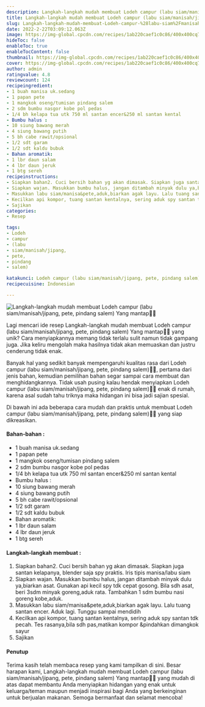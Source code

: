 ```yaml
---
description: Langkah-langkah mudah membuat Lodeh campur (labu siam/manisah/jipang, pete, pindang salem) Yang mantap"
title: Langkah-langkah mudah membuat Lodeh campur (labu siam/manisah/jipang, pete, pindang salem) Yang mantap
slug: Langkah-langkah-mudah-membuat-Lodeh-campur-%28labu-siam%2Fmanisah%2Fjipang-pete-pindang-salem%29-Yang-mantap
date: 2022-2-22T03:09:12.063Z
image: https://img-global.cpcdn.com/recipes/1ab220caef1c0c86/400x400cq70/photo.jpg
hideToc: false
enableToc: true
enableTocContent: false
thumbnail: https://img-global.cpcdn.com/recipes/1ab220caef1c0c86/400x400cq70/photo.jpg
cover: https://img-global.cpcdn.com/recipes/1ab220caef1c0c86/400x400cq70/photo.jpg
author: admin
ratingvalue: 4.8
reviewcount: 124
recipeingredient:
- 1 buah manisa uk.sedang
- 1 papan pete
- 1 mangkok oseng/tumisan pindang salem
- 2 sdm bumbu nasgor kobe pol pedas
- 1/4 bh kelapa tua utk 750 ml santan encer&250 ml santan kental
- Bumbu halus :
- 10 siung bawang merah
- 4 siung bawang putih
- 5 bh cabe rawit/opsional
- 1/2 sdt garam
- 1/2 sdt kaldu bubuk
- Bahan aromatik:
- 1 lbr daun salam
- 4 lbr daun jeruk
- 1 btg sereh
recipeinstructions:
- Siapkan bahan2. Cuci bersih bahan yg akan dimasak. Siapkan juga santan kelapanya, blender saja spy praktis. Iris tipis manisa/labu siam
- Siapkan wajan. Masukkan bumbu halus, jangan ditambah minyak dulu ya,biarkan asat. Gunakan api kecil spy tdk cepat gosong. Bila sdh asat, beri 3sdm minyak goreng,aduk rata. Tambahkan 1 sdm bumbu nasi goreng kobe,aduk.
- Masukkan labu siam/manisa&pete,aduk,biarkan agak layu. Lalu tuang santan encer. Aduk lagi. Tunggu sampai mendidih
- Kecilkan api kompor, tuang santan kentalnya, sering aduk spy santan tdk pecah. Tes rasanya,bila sdh pas,matikan kompor &pindahkan dimangkok sayur
- Sajikan
categories:
- Resep

tags:
- Lodeh
- campur
- (labu
- siam/manisah/jipang,
- pete,
- pindang
- salem)

katakunci: Lodeh campur (labu siam/manisah/jipang, pete, pindang salem)
recipecuisine: Indonesian

---
```


![Langkah-langkah mudah membuat Lodeh campur (labu siam/manisah/jipang, pete, pindang salem) Yang mantap👩‍🍳](https://img-global.cpcdn.com/recipes/1ab220caef1c0c86/400x400cq70/photo.jpg)

Lagi mencari ide resep Langkah-langkah mudah membuat Lodeh campur (labu siam/manisah/jipang, pete, pindang salem) Yang mantap👩‍🍳 yang unik? Cara menyiapkannya memang tidak terlalu sulit namun tidak gampang juga. Jika keliru mengolah maka hasilnya tidak akan memuaskan dan justru cenderung tidak enak.

Banyak hal yang sedikit banyak mempengaruhi kualitas rasa dari Lodeh campur (labu siam/manisah/jipang, pete, pindang salem)👩‍🍳, pertama dari jenis bahan, kemudian pemilihan bahan segar sampai cara membuat dan menghidangkannya. Tidak usah pusing kalau hendak menyiapkan Lodeh campur (labu siam/manisah/jipang, pete, pindang salem)👩‍🍳 enak di rumah, karena asal sudah tahu triknya maka hidangan ini bisa jadi sajian spesial.

Di bawah ini ada beberapa cara mudah dan praktis untuk membuat Lodeh campur (labu siam/manisah/jipang, pete, pindang salem)👩‍🍳 yang siap dikreasikan.

<!--inarticleads1-->

#### Bahan-bahan :

- 1 buah manisa uk.sedang
- 1 papan pete
- 1 mangkok oseng/tumisan pindang salem
- 2 sdm bumbu nasgor kobe pol pedas
- 1/4 bh kelapa tua utk 750 ml santan encer&250 ml santan kental
- Bumbu halus :
- 10 siung bawang merah
- 4 siung bawang putih
- 5 bh cabe rawit/opsional
- 1/2 sdt garam
- 1/2 sdt kaldu bubuk
- Bahan aromatik:
- 1 lbr daun salam
- 4 lbr daun jeruk
- 1 btg sereh

<!--inarticleads2-->

#### Langkah-langkah membuat :

1. Siapkan bahan2. Cuci bersih bahan yg akan dimasak. Siapkan juga santan kelapanya, blender saja spy praktis. Iris tipis manisa/labu siam
1. Siapkan wajan. Masukkan bumbu halus, jangan ditambah minyak dulu ya,biarkan asat. Gunakan api kecil spy tdk cepat gosong. Bila sdh asat, beri 3sdm minyak goreng,aduk rata. Tambahkan 1 sdm bumbu nasi goreng kobe,aduk.
1. Masukkan labu siam/manisa&pete,aduk,biarkan agak layu. Lalu tuang santan encer. Aduk lagi. Tunggu sampai mendidih
1. Kecilkan api kompor, tuang santan kentalnya, sering aduk spy santan tdk pecah. Tes rasanya,bila sdh pas,matikan kompor &pindahkan dimangkok sayur
1. Sajikan

#### Penutup

Terima kasih telah membaca resep yang kami tampilkan di sini. Besar harapan kami, Langkah-langkah mudah membuat Lodeh campur (labu siam/manisah/jipang, pete, pindang salem) Yang mantap👩‍🍳 yang mudah di atas dapat membantu Anda menyiapkan hidangan yang enak untuk keluarga/teman maupun menjadi inspirasi bagi Anda yang berkeinginan untuk berjualan makanan. Semoga bermanfaat dan selamat mencoba!